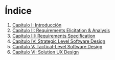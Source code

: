 # Índice

<ol>
  <li>
    <a href="https://github.com/MotoMingle-Squad-A-de-Software-Em/upc-pre-202401-si728-ws82-MotoMingle-Squad-report/blob/main/Cap%C3%ADtulo_I_Introducci%C3%B3n.md">Capítulo I: Introducción</a>
  </li>
  <li>
    <a href="https://github.com/MotoMingle-Squad-A-de-Software-Em/upc-pre-202401-si728-ws82-MotoMingle-Squad-report/blob/main/Cap%C3%ADtulo_II_Requirements_Elicitation_And_Analysis.md">Capítulo II: Requirements Elicitation & Analysis</a>
  </li>
  <li>
    <a href="https://github.com/MotoMingle-Squad-A-de-Software-Em/upc-pre-202401-si728-ws82-MotoMingle-Squad-report/blob/main/Cap%C3%ADtulo_III_Requirements_Specification.md">Capítulo III: Requirements Specification</a>
  </li>
  <li>
    <a href="https://github.com/MotoMingle-Squad-A-de-Software-Em/upc-pre-202401-si728-ws82-MotoMingle-Squad-report/blob/main/Cap%C3%ADtilo_IV_Strategic_Level_Software_Design.md">Capítulo IV: Strategic Level Software Design</a>
  </li>
  <li>
    <a href="https://github.com/MotoMingle-Squad-A-de-Software-Em/upc-pre-202401-si728-ws82-MotoMingle-Squad-report/blob/main/Cap%C3%ADtilo_V_Tactical-Level_Software_Design.md">Capítulo V: Tactical-Level Software Design</a>
  </li>
  <li>
    <a href="https://github.com/MotoMingle-Squad-A-de-Software-Em/upc-pre-202401-si728-ws82-MotoMingle-Squad-report/blob/main/Cap%C3%ADtilo_VI_Solution_UX_Design.md">Capítulo VI: Solution UX Design</a>
  </li>
</ol>
